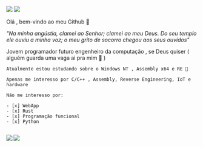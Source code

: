 ![](https://image.prntscr.com/image/iTPbR52KSeuoZMnSijBZDw.png) ![](https://img.shields.io/badge/-c++-blue?logo=c%2B%2B&style=flat)



Olá , bem-vindo ao meu Github 👋 

*"Na minha angústia, clamei ao Senhor; clamei ao meu Deus. Do seu templo ele ouviu a minha voz; o meu grito de socorro chegou aos seus ouvidos"*

Jovem programador futuro engenheiro da computação , se Deus quiser ( alguém guarda uma vaga ai pra mim 🙏 ) 



```
Atualmente estou estudando sobre o Windows NT , Assembly x64 e RE 🙇 

Apenas me interesso por C/C++ , Assembly, Reverse Engineering, IoT e hardware

Não me interesso por:

- [x] WebApp
- [x] Rust
- [x] Programação funcional
- [x] Python


```

<img src="https://thumbs.gfycat.com/NeatHarmfulKagu-size_restricted.gif" align=left> <img src="https://images-wixmp-ed30a86b8c4ca887773594c2.wixmp.com/f/87a114a7-8e58-4ac1-ab72-5a9ed3a25895/de381xn-d643c173-7f8f-4cd7-82ee-b77efa03e981.gif">
